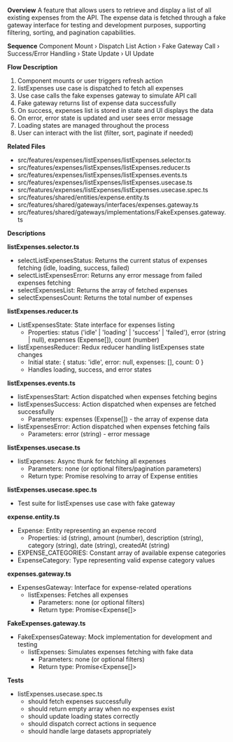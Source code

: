 **Overview**
A feature that allows users to retrieve and display a list of all existing expenses from the API. The expense data is fetched through a fake gateway interface for testing and development purposes, supporting filtering, sorting, and pagination capabilities.

**Sequence**
Component Mount › Dispatch List Action › Fake Gateway Call › Success/Error Handling › State Update › UI Update

**Flow Description**
1. Component mounts or user triggers refresh action
2. listExpenses use case is dispatched to fetch all expenses
3. Use case calls the fake expenses gateway to simulate API call
4. Fake gateway returns list of expense data successfully
5. On success, expenses list is stored in state and UI displays the data
6. On error, error state is updated and user sees error message
7. Loading states are managed throughout the process
8. User can interact with the list (filter, sort, paginate if needed)

**Related Files**
- src/features/expenses/listExpenses/listExpenses.selector.ts
- src/features/expenses/listExpenses/listExpenses.reducer.ts
- src/features/expenses/listExpenses/listExpenses.events.ts
- src/features/expenses/listExpenses/listExpenses.usecase.ts
- src/features/expenses/listExpenses/listExpenses.usecase.spec.ts
- src/features/shared/entities/expense.entity.ts
- src/features/shared/gateways/interfaces/expenses.gateway.ts
- src/features/shared/gateways/implementations/FakeExpenses.gateway.ts

**Descriptions**

**listExpenses.selector.ts**
- selectListExpensesStatus: Returns the current status of expenses fetching (idle, loading, success, failed)
- selectListExpensesError: Returns any error message from failed expenses fetching
- selectExpensesList: Returns the array of fetched expenses
- selectExpensesCount: Returns the total number of expenses

**listExpenses.reducer.ts**
- ListExpensesState: State interface for expenses listing
  - Properties: status ('idle' | 'loading' | 'success' | 'failed'), error (string | null), expenses (Expense[]), count (number)
- listExpensesReducer: Redux reducer handling listExpenses state changes
  - Initial state: { status: 'idle', error: null, expenses: [], count: 0 }
  - Handles loading, success, and error states

**listExpenses.events.ts**
- listExpensesStart: Action dispatched when expenses fetching begins
- listExpensesSuccess: Action dispatched when expenses are fetched successfully
  - Parameters: expenses (Expense[]) - the array of expense data
- listExpensesError: Action dispatched when expenses fetching fails
  - Parameters: error (string) - error message

**listExpenses.usecase.ts**
- listExpenses: Async thunk for fetching all expenses
  - Parameters: none (or optional filters/pagination parameters)
  - Return type: Promise resolving to array of Expense entities

**listExpenses.usecase.spec.ts**
- Test suite for listExpenses use case with fake gateway

**expense.entity.ts**
- Expense: Entity representing an expense record
  - Properties: id (string), amount (number), description (string), category (string), date (string), createdAt (string)
- EXPENSE_CATEGORIES: Constant array of available expense categories
- ExpenseCategory: Type representing valid expense category values

**expenses.gateway.ts**
- ExpensesGateway: Interface for expense-related operations
  - listExpenses: Fetches all expenses
    - Parameters: none (or optional filters)
    - Return type: Promise<Expense[]>

**FakeExpenses.gateway.ts**
- FakeExpensesGateway: Mock implementation for development and testing
  - listExpenses: Simulates expenses fetching with fake data
    - Parameters: none (or optional filters)
    - Return type: Promise<Expense[]>

**Tests**
- listExpenses.usecase.spec.ts
  - should fetch expenses successfully
  - should return empty array when no expenses exist
  - should update loading states correctly
  - should dispatch correct actions in sequence
  - should handle large datasets appropriately